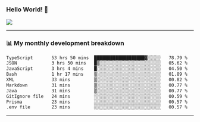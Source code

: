 ### Hello World! 👋

<a>
  <img align="center" src="https://github-readme-stats.vercel.app/api?username=megatunger&count_private=true&include_all_commits=true&bg_color=30,56CCF2,2F80ED&title_color=fff&text_color=fff" />
</a>

------
### 📊 My monthly development breakdown

<!--START_SECTION:waka-->

```txt
TypeScript       53 hrs 50 mins  ███████████████████▓░░░░░   78.79 %
JSON             3 hrs 50 mins   █▒░░░░░░░░░░░░░░░░░░░░░░░   05.62 %
JavaScript       3 hrs 4 mins    █░░░░░░░░░░░░░░░░░░░░░░░░   04.50 %
Bash             1 hr 17 mins    ▒░░░░░░░░░░░░░░░░░░░░░░░░   01.89 %
XML              33 mins         ▒░░░░░░░░░░░░░░░░░░░░░░░░   00.82 %
Markdown         31 mins         ▒░░░░░░░░░░░░░░░░░░░░░░░░   00.77 %
Java             31 mins         ▒░░░░░░░░░░░░░░░░░░░░░░░░   00.77 %
GitIgnore file   24 mins         ░░░░░░░░░░░░░░░░░░░░░░░░░   00.59 %
Prisma           23 mins         ░░░░░░░░░░░░░░░░░░░░░░░░░   00.57 %
.env file        23 mins         ░░░░░░░░░░░░░░░░░░░░░░░░░   00.57 %
```

<!--END_SECTION:waka-->

------

